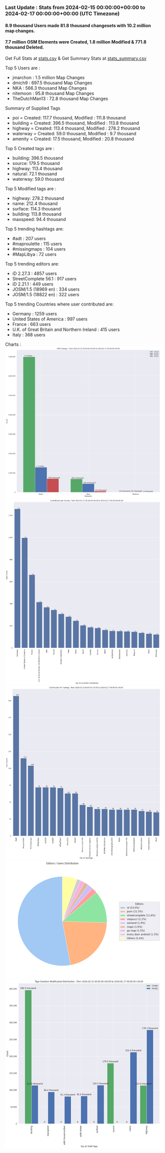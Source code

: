 ### Last Update : Stats from 2024-02-15 00:00:00+00:00 to 2024-02-17 00:00:00+00:00 (UTC Timezone)

#### 8.9 thousand Users made 81.8 thousand changesets with 10.2 million map changes.
#### 7.7 million OSM Elements were Created, 1.8 million Modified & 771.8 thousand Deleted.
Get Full Stats at [stats.csv](/stats/Global/Daily/stats.csv)
 & Get Summary Stats at [stats_summary.csv](/stats/Global/Daily/stats_summary.csv)

Top 5 Users are : 
- jmarchon : 1.5 million Map Changes
- dmich9 : 697.5 thousand Map Changes
- NKA : 566.3 thousand Map Changes
- nitemoon : 95.8 thousand Map Changes
- TheDutchMan13 : 72.8 thousand Map Changes

Summary of Supplied Tags
- poi = Created: 117.7 thousand, Modified : 111.8 thousand
- building = Created: 396.5 thousand, Modified : 113.8 thousand
- highway = Created: 113.4 thousand, Modified : 278.2 thousand
- waterway = Created: 59.0 thousand, Modified : 9.7 thousand
- amenity = Created: 17.5 thousand, Modified : 20.8 thousand


Top 5 Created tags are :
- building: 396.5 thousand
- source: 179.5 thousand
- highway: 113.4 thousand
- natural: 72.1 thousand
- waterway: 59.0 thousand


Top 5 Modified tags are :
- highway: 278.2 thousand
- name: 212.4 thousand
- surface: 114.3 thousand
- building: 113.8 thousand
- maxspeed: 94.4 thousand


Top 5 trending hashtags are:
- #adt : 207 users
- #maproulette : 115 users
- #missingmaps : 104 users
- #MapLibya : 72 users


Top 5 trending editors are:
- iD 2.27.3 : 4857 users
- StreetComplete 56.1 : 917 users
- iD 2.21.1 : 449 users
- JOSM/1.5 (18969 en) : 334 users
- JOSM/1.5 (18822 en) : 322 users


Top 5 trending Countries where user contributed are:
- Germany : 1259 users
- United States of America : 997 users
- France : 663 users
- U.K. of Great Britain and Northern Ireland : 415 users
- Italy : 368 users


 Charts : 
![Alt text](./stats_osm_changes.png) 
![Alt text](./stats_users_per_country.png) 
![Alt text](./stats_users_per_hashtag.png) 
![Alt text](./stats_editors_pie_chart.png) 
![Alt text](./stats_tags.png) 
